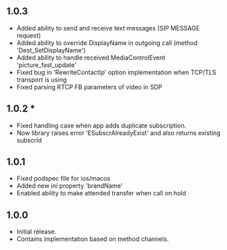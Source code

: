 ## 1.0.3
- Added ability to send and receive text messages (SIP MESSAGE request)
- Added ability to override DisplayName in outgoing call (method 'Dest_SetDisplayName')
- Added ability to handle received MediaControlEvent 'picture_fast_update'
- Fixed bug in 'RewriteContactIp' option implementation when TCP/TLS transport is using
- Fixed parsing RTCP FB parameters of video in SDP

## 1.0.2 * 
* Fixed handling case when app adds duplicate subscription.
* Now library raises error 'ESubscrAlreadyExist' and also returns existing subscrId

## 1.0.1
* Fixed podspec file for ios/macos
* Added new ini property 'brandName'
* Enabled ability to make attended transfer when call on hold

## 1.0.0
* Initial release. 
* Contains implementation based on method channels.
